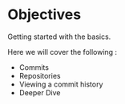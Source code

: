 # Objectives

Getting started with the basics.

Here we will cover the following : 
* Commits
* Repositories
* Viewing a commit history
* Deeper Dive